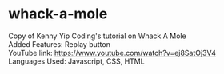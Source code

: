 # whack-a-mole
Copy of Kenny Yip Coding's tutorial on Whack A Mole<br/> 
Added Features: Replay button<br/> 
YouTube link: https://www.youtube.com/watch?v=ej8SatOj3V4<br/>
Languages Used: Javascript, CSS, HTML
